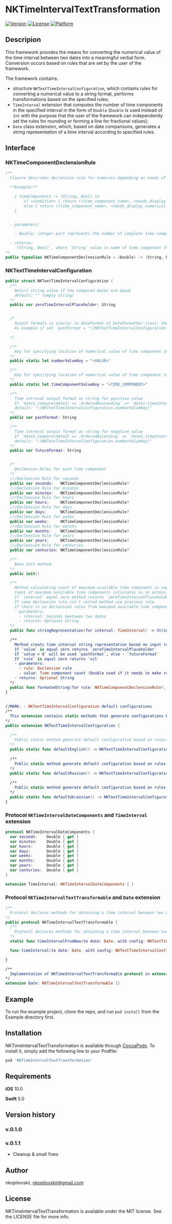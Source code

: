 # NKTimeIntervalTextTransformation

<!--[![CI Status](https://img.shields.io/travis/nkopilovskii/NKTimeIntervalTextTransformation.svg?style=flat)](https://travis-ci.org/nkopilovskii/NKTimeIntervalTextTransformation)-->
[![Version](https://img.shields.io/cocoapods/v/NKTimeIntervalTextTransformation.svg?style=flat)](https://cocoapods.org/pods/NKTimeIntervalTextTransformation)
[![License](https://img.shields.io/cocoapods/l/NKTimeIntervalTextTransformation.svg?style=flat&color=yellow)](https://cocoapods.org/pods/NKTimeIntervalTextTransformation)
[![Platform](https://img.shields.io/cocoapods/p/NKTimeIntervalTextTransformation.svg?style=flat&collor=black)](https://cocoapods.org/pods/NKTimeIntervalTextTransformation)

## Descripion

This framework provides the means for converting the numerical value of the time interval between two dates into a meaningful verbal form. Conversion occurs based on rules that are set by the user of the framework.

The framework contains:
-  structure `NKTextTimeIntervalConfiguration`, which contains rules for converting a numerical value to a string format, performs transformations based on the specified rules;
-  `TimeInterval` extension that computes the number of time components in the specified interval in the form of `Double` (`Double` is used instead of `Int` with the purpose that the user of the framework can independently set the rules for rounding or forming a line for fractional values);
- `Date` class extension, which, based on date comparisons, generates a string representation of a time interval according to specified rules.

## Interface
###  NKTimeComponentDeclensionRule
```swift
/**
  Closure describes declension rule for numerals depending on needs of application or language

  **Example:**

    { timeComponents -> (String, Bool) in
        if <condition> { return (<time_component_name>, <needs_display_numerical_value>) }
        else { return (<time_component_name>, <needs_display_numerical_value>) }
    }


  - parameters:

    - Double: integer part represents the number of complete time components in the considered time interval

  - returns:
    `(String, Bool)`, where `String` value is name of time component the required declination, `Bool` value sets need to display numerical value of time component in specified string format of time interval
*/
public typealias NKTimeComponentDeclensionRule = (Double) -> (String, Bool)?

```


###  NKTextTimeIntervalConfiguration
```swift
public struct NKTextTimeIntervalConfiguration {
  /**
    Return string value if the compared dates are equal
    default: "" (empty string)
  */
  public var zeroTimeIntervalPlaceholder: String


  /*
    Output formats is similar to dateFormat of DateFormatter class: the corresponding key value is set to the corresponding value
    As example if set `pastFormat = "\(NKTextTimeIntervalConfiguration.numberValueKey) \(NKTextTimeIntervalConfiguration.timeComponentValueKey) ago"` in result will be something like "12 seconds ago"

  */

  /**
    Key for specifying location of numerical value of time component in string representation of time interval
  */
  public static let numberValueKey = "<VALUE>"

  /**
    Key for specifying location of numerical value of time component in string representation of time interval
  */
  public static let timeComponentValueKey = "<TIME_COMPONENT>"

  /**
    Time intreval output format as string for positive value
    If `date1.compare(date2) == .OrderedDescending` => `date1.timeIntervalSince(date2) > 0`
    default: "\(NKTextTimeIntervalConfiguration.numberValueKey)"
  */
  public var pastFormat: String

  /**
    Time intreval output format as string for negative value
    If `date1.compare(date2) == .OrderedAscending` => `date1.timeIntervalSince(date2) < 0`
    default: "\(NKTextTimeIntervalConfiguration.numberValueKey)"
  */
  public var futureFormat: String


  /*
    Declension Rules for each time component
  */
  ///Declension Rule for seconds
  public var seconds:   NKTimeComponentDeclensionRule?
  ///Declension Rule for minutes
  public var minutes:   NKTimeComponentDeclensionRule?
  ///Declension Rule for hours
  public var hours:     NKTimeComponentDeclensionRule?
  ///Declension Rule for days
  public var days:      NKTimeComponentDeclensionRule?
  ///Declension Rule for weeks
  public var weeks:     NKTimeComponentDeclensionRule?
  ///Declension Rule for months
  public var months:    NKTimeComponentDeclensionRule?
  ///Declension Rule for years
  public var years:     NKTimeComponentDeclensionRule?
  ///Declension Rule for centuries
  public var centuries: NKTimeComponentDeclensionRule?

  /**
    Base Init method
  */
  public init() 

  /**
    Method calculating count of maximum available time component in input time interval and returns it's string representation based on Declension Rules
    Count of maximum available time components calculates in in extension of the class TimeInterval wich implements NKTimeIntervalDateComponents protocol
    If `interval` equal zero method returns `zeroTimeIntervalPlaceholder`
    If some declension rule isn't setted method use previous rule
    If there is no declension rules from maximum available time component to minimum (seconds) method returns nil
    - parameters:
      - interval: Seconds beetween two dates
      - returns: Optional String
  */
  public func stringRepresentation(for interval: TimeInterval) -> String? 

  /**
    Method creats time interval string representation based on input rule and time component count
    If `value` is equal zero returns `zeroTimeIntervalPlaceholder`
    If `value > 0` will be used `pastFormat`, else - `futureFormat`
    If `rule` is equal zero returns `nil`
    - parameters:
      - rule: Declension rule
      - value: Time component count (Double used if it needs to make representation for floating point value)
    - returns: Optional String
  */
  public func formatedString(for rule: NKTimeComponentDeclensionRule?, with value: Double) -> String? 
}
  
  
//MARK: - NKTextTimeIntervalConfiguration default configurations
/**
  This extension contains static methods that generate configurations based on rules for declining the numerals of some languages
*/
public extension NKTextTimeIntervalConfiguration {
  
  /**
    Public static method generate default configuration based on rules for declining the numerals of English
  */
  public static func defaultEnglish() -> NKTextTimeIntervalConfiguration
  
  /**
    Public static method generate default configuration based on rules for declining the numerals of Russian
  */
  public static func defaultRussian() -> NKTextTimeIntervalConfiguration 
  
  /**
    Public static method generate default configuration based on rules for declining the numerals of Ukrainian
  */
  public static func defaultUkrainian() -> NKTextTimeIntervalConfiguration 
}
````


### Protocol `NKTimeIntervalDateComponents`  and `TimeInterval` extension
```swift
protocol NKTimeIntervalDateComponents {
  var seconds:    Double { get }
  var minutes:    Double { get }
  var hours:      Double { get }
  var days:       Double { get }
  var weeks:      Double { get }
  var months:     Double { get }
  var years:      Double { get }
  var centuries:  Double { get }
}

extension TimeInterval: NKTimeIntervalDateComponents { }

```


### Protocol `NKTimeIntervalTextTransformable` and `Date` extension
```swift 
/**
  Protocol declares methods for obtaining a time interval between two dates in a string representation using NKTextTimeIntervalConfiguration
*/
public protocol NKTimeIntervalTextTransformable {
  /**
    Protocol declares methods for obtaining a time interval between two dates in a string representation using NKTextTimeIntervalConfiguration
  */
  static func timeIntervalFromNow(to date: Date, with config: NKTextTimeIntervalConfiguration) -> String?

  func timeInterval(to date: Date, with config: NKTextTimeIntervalConfiguration) -> String?

}

/**
  Implementation of NKTimeIntervalTextTransformable protocol in extension of the class Date
*/
extension Date: NKTimeIntervalTextTransformable {}
```


## Example
To run the example project, clone the repo, and run `pod install` from the Example directory first.

## Installation

NKTimeIntervalTextTransformation is available through [CocoaPods](https://cocoapods.org). To install
it, simply add the following line to your Podfile:

```ruby
pod 'NKTimeIntervalTextTransformation'
```

## Requirements

**iOS** 10.0

**Swift** 5.0

## Version history

### v.0.1.0

### v.0.1.1

- Cleanup & small fixes

## Author

nkopilovskii, nkopilovskii@gmail.com

## License

NKTimeIntervalTextTransformation is available under the MIT license. See the LICENSE file for more info.
